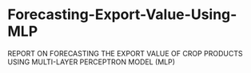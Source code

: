 # Forecasting-Export-Value-Using-MLP
REPORT ON FORECASTING THE EXPORT VALUE OF CROP PRODUCTS USING MULTI-LAYER PERCEPTRON MODEL (MLP)
